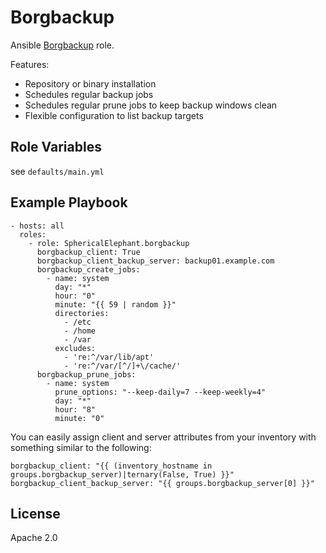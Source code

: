 Borgbackup
==========

Ansible [Borgbackup](https://borgbackup.readthedocs.io/en/stable/) role.

Features:
 * Repository or binary installation
 * Schedules regular backup jobs
 * Schedules regular prune jobs to keep backup windows clean
 * Flexible configuration to list backup targets

Role Variables
--------------

see `defaults/main.yml`

Example Playbook
----------------

    - hosts: all
      roles:
        - role: SphericalElephant.borgbackup
          borgbackup_client: True
          borgbackup_client_backup_server: backup01.example.com
          borgbackup_create_jobs:
            - name: system
              day: "*"
              hour: "0"
              minute: "{{ 59 | random }}"
              directories:
                - /etc
                - /home
                - /var
              excludes:
                - 're:^/var/lib/apt'
                - 're:^/var/[^/]+\/cache/'
          borgbackup_prune_jobs:
            - name: system
              prune_options: "--keep-daily=7 --keep-weekly=4"
              day: "*"
              hour: "8"
              minute: "0"

You can easily assign client and server attributes from your inventory with something similar to the following:

    borgbackup_client: "{{ (inventory_hostname in groups.borgbackup_server)|ternary(False, True) }}"
    borgbackup_client_backup_server: "{{ groups.borgbackup_server[0] }}"

License
-------

Apache 2.0
